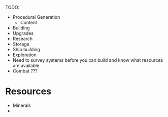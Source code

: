 TODO:
- Procedural Generation
    - Content
- Building
- Upgrades
- Research
- Storage
- Ship building
- Exploration
- Need to survey systems before you can build and know what resources are available
- Combat ???


# Resources
- Minerals
-